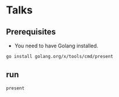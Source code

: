 # Talks

## Prerequisites
  - You need to have Golang installed.

```bash
go install golang.org/x/tools/cmd/present
```

## run

```bash
present
```
